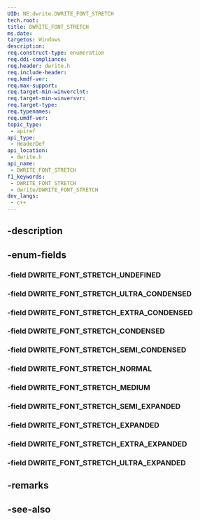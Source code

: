 ```yaml
---
UID: NE:dwrite.DWRITE_FONT_STRETCH
tech.root: 
title: DWRITE_FONT_STRETCH
ms.date: 
targetos: Windows
description: 
req.construct-type: enumeration
req.ddi-compliance: 
req.header: dwrite.h
req.include-header: 
req.kmdf-ver: 
req.max-support: 
req.target-min-winverclnt: 
req.target-min-winversvr: 
req.target-type: 
req.typenames: 
req.umdf-ver: 
topic_type:
 - apiref
api_type:
 - HeaderDef
api_location:
 - dwrite.h
api_name:
 - DWRITE_FONT_STRETCH
f1_keywords:
 - DWRITE_FONT_STRETCH
 - dwrite/DWRITE_FONT_STRETCH
dev_langs:
 - c++
---
```


## -description

## -enum-fields

### -field DWRITE_FONT_STRETCH_UNDEFINED

### -field DWRITE_FONT_STRETCH_ULTRA_CONDENSED

### -field DWRITE_FONT_STRETCH_EXTRA_CONDENSED

### -field DWRITE_FONT_STRETCH_CONDENSED

### -field DWRITE_FONT_STRETCH_SEMI_CONDENSED

### -field DWRITE_FONT_STRETCH_NORMAL

### -field DWRITE_FONT_STRETCH_MEDIUM

### -field DWRITE_FONT_STRETCH_SEMI_EXPANDED

### -field DWRITE_FONT_STRETCH_EXPANDED

### -field DWRITE_FONT_STRETCH_EXTRA_EXPANDED

### -field DWRITE_FONT_STRETCH_ULTRA_EXPANDED

## -remarks

## -see-also


